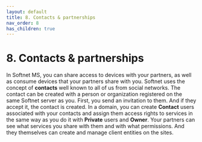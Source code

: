 ```yaml
---
layout: default
title: 8. Contacts & partnerships
nav_order: 8
has_children: true
---
```


# 8. Contacts & partnerships

In Softnet MS, you can share access to devices with your partners, as well as consume devices that your partners share with you. Softnet uses the concept of **contacts** well known to all of us from social networks. The contact can be created with a person or organization registered on the same Softnet server as you. First, you send an invitation to them. And if they accept it, the contact is created. In a domain, you can create **Contact** users associated with your contacts and assign them access rights to services in the same way as you do it with **Private** users and **Owner**. Your partners can see what services you share with them and with what permissions. And they themselves can create and manage client entities on the sites.